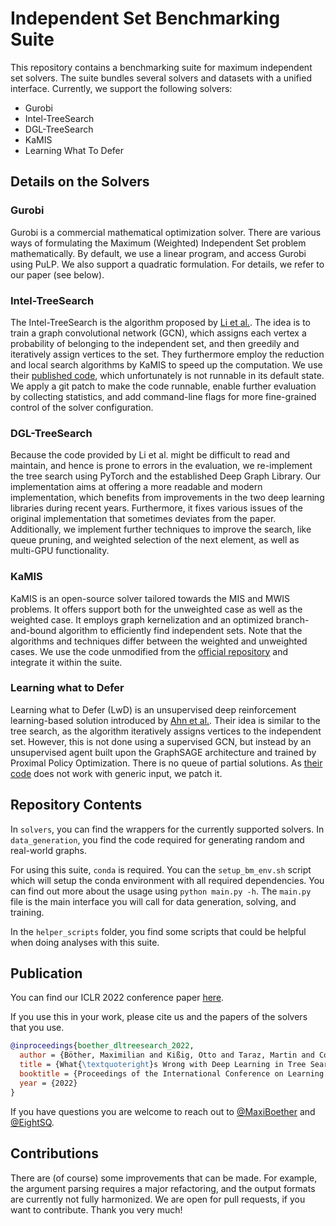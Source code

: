 # Independent Set Benchmarking Suite

This repository contains a benchmarking suite for maximum independent set
solvers. The suite bundles several solvers and datasets with a unified
interface. Currently, we support the following solvers:

- Gurobi
- Intel-TreeSearch
- DGL-TreeSearch
- KaMIS
- Learning What To Defer

## Details on the Solvers

### Gurobi
Gurobi is a commercial mathematical optimization solver. There are various ways
of formulating the Maximum (Weighted) Independent Set problem mathematically. By
default, we use a linear program, and access Gurobi using PuLP. We also support
a quadratic formulation. For details, we refer to our paper (see below).

### Intel-TreeSearch
The Intel-TreeSearch is the algorithm proposed by [Li et
al.](https://arxiv.org/pdf/1810.10659.pdf). The idea is to train a graph
convolutional network (GCN), which assigns each vertex a probability of
belonging to the independent set, and then greedily and iteratively assign
vertices to the set. They furthermore employ the reduction and local search
algorithms by KaMIS to speed up the computation. We use their [published
code](https://github.com/isl-org/NPHard), which unfortunately is not runnable in
its default state. We apply a git patch to make the code runnable, enable
further evaluation by collecting statistics, and add command-line flags for more
fine-grained control of the solver configuration.

### DGL-TreeSearch
Because the code provided by Li et al. might be difficult to read and maintain,
and hence is prone to errors in the evaluation, we re-implement the tree search
using PyTorch and the established Deep Graph Library. Our implementation aims at
offering a more readable and modern implementation, which benefits from
improvements in the two deep learning libraries during recent years.
Furthermore, it fixes various issues of the original implementation that
sometimes deviates from the paper. Additionally, we implement further techniques
to improve the search, like queue pruning, and weighted selection of the next
element, as well as multi-GPU functionality.

### KaMIS
KaMIS is an open-source solver tailored towards the MIS and MWIS problems. It
offers support both for the unweighted case as well as the weighted case. It
employs graph kernelization and an optimized branch-and-bound algorithm to
efficiently find independent sets. Note that the algorithms and techniques
differ between the weighted and unweighted cases. We use the code unmodified
from the [official repository](https://github.com/KarlsruheMIS/KaMIS) and
integrate it within the suite.

### Learning what to Defer
Learning what to Defer (LwD) is an unsupervised deep reinforcement
learning-based solution introduced by [Ahn et
al.](https://arxiv.org/abs/2006.09607). Their idea is similar to the tree
search, as the algorithm iteratively assigns vertices to the independent set.
However, this is not done using a supervised GCN, but instead by an unsupervised
agent built upon the GraphSAGE architecture and trained by Proximal Policy
Optimization. There is no queue of partial solutions.  As [their
code](https://github.com/sungsoo-ahn/learning_what_to_defer) does not work with
generic input, we patch it.

## Repository Contents

In `solvers`, you can find the wrappers for the currently supported solvers. In `data_generation`, you find the code required for generating random and real-world graphs.

For using this suite, `conda` is required. You can the `setup_bm_env.sh` script which will setup the conda environment with all required dependencies. You can find out more about the usage using `python main.py -h`. The `main.py` file is the main interface you will call for data generation, solving, and training.

In the `helper_scripts` folder, you find some scripts that could be helpful when doing analyses with this suite.

## Publication

You can find our ICLR 2022 conference paper [here](https://openreview.net/forum?id=mk0HzdqY7i1).

If you use this in your work, please cite us and the papers of the solvers that you use.

```bibtex
@inproceedings{boether_dltreesearch_2022,
  author = {Böther, Maximilian and Kißig, Otto and Taraz, Martin and Cohen, Sarel and Seidel, Karen and Friedrich, Tobias},
  title = {What{\textquoteright}s Wrong with Deep Learning in Tree Search for Combinatorial Optimization},
  booktitle = {Proceedings of the International Conference on Learning Representations ({ICLR})},
  year = {2022}
}
```

If you have questions you are welcome to reach out to [@MaxiBoether](https://github.com/MaxiBoether) and [@EightSQ](https://github.com/EightSQ).

## Contributions

There are (of course) some improvements that can be made. For example, the argument parsing requires a major refactoring, and the output formats are currently not fully harmonized. We are open for pull requests, if you want to contribute. Thank you very much!
